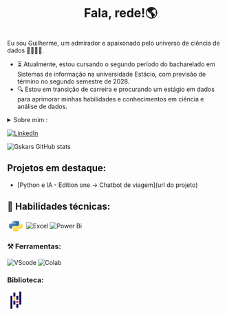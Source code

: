 
<div id="user-content-toc">
  <ul align="center">
  <summary><h1 style="display: inline-block"> Fala, rede!🌎</h1></summary>
</div>

<p>
  Eu sou Guilherme, um admirador e apaixonado pelo universo de ciência de dados 👩🏻‍💻🤖.

  - ⏳ Atualmente, estou cursando o segundo período do bacharelado em Sistemas  de informação na universidade Estácio, com previsão de término  no segundo semestre de 2028.
  - 🔍 Estou em transição de carreira e procurando um estágio em dados para aprimorar minhas habilidades e conhecimentos em ciência e análise de dados.
</p>

<!-- Dropdown -->
<details>
  <summary> Sobre mim :</summary>

  - 📍 Tenho 24 anos e atualmente resido  em Campinas, SP. Meu nível atual de inglês é considerado B1, certificado pela "EF Set" que traz uma prova alinhada com o quadro Europeu de referência.
  - 📌 Construindo habilidades em excel, python e power BI, com objetivo de construir  uma base sólida para trabalhar com dados, desde a coleta e armazenamento até a análise e visualização.
  - 🤖 Paralelamente, estou explorando o campo da Inteligência Artificial, focando em técnicas de “engenharia de prompt” para a otimização de geração de insights. O livro "Inteligência Artificial e Chat GPT" de Fabrício Carraro tem sido meu guia fundamental na minha jornada.
 - ☘️ Gosto de sempre estar atento as informações, sempre lendo e buscando informações que contribuam para meu crescimento profissional e pessoal.
</details>


[![LinkedIn](https://img.shields.io/badge/LinkedIn-0077B5?style=for-the-badge&logo=linkedin&logoColor=white)](https://www.linkedin.com/in/guilhermescardazi/?originalSubdomain=br)

![Gskars GitHub stats](https://github-readme-stats.vercel.app/api?username=Gskars&show_icons=true&theme=merko)

## Projetos em destaque:
- [Python e IA - Edition one -> Chatbot de viagem](url do projeto)

## 🚀 Habilidades técnicas:
<div style="flex-basis: 48%;">
<img align="center" alt="Python" height="30" width="40" src="https://raw.githubusercontent.com/devicons/devicon/master/icons/python/python-original.svg">
 <img align="center" alt="Excel" height="30" width="150" src="https://img.shields.io/badge/Microsoft_Excel-217346?style=for-the-badge&logo=microsoft-excel&logoColor=white">
  <img align="center" alt="Power Bi" height="30" width="150" src="https://img.shields.io/badge/power_bi-F2C811?style=for-the-badge&logo=powerbi&logoColor=black">
  </div>
  
 
  <div style="flex-basis: 48%;">
    <h3> ⚒️ Ferramentas:</h3>
    <img align="center" alt="VScode" height="30" width="40" src="https://cdn.jsdelivr.net/gh/devicons/devicon/icons/vscode/vscode-original.svg">
    <img align="center" alt="Colab" height="30" width="100" src="https://img.shields.io/badge/Colab-F9AB00?style=for-the-badge&logo=googlecolab&color=525252">
  </div>
 
  <div style="flex-basis: 48%;">
    <h3>Biblioteca:</h3>
    <img align="center" alt="Pandas" src="https://raw.githubusercontent.com/devicons/devicon/2ae2a900d2f041da66e950e4d48052658d850630/icons/pandas/pandas-original.svg" alt="pandas" width="40" height="40"/>
  </div>

